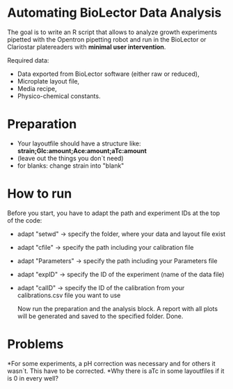 # Automating BioLector Data Analysis

The goal is to write an R script that allows to analyze
growth experiments pipetted with the Opentron pipetting robot
and run in the BioLector or Clariostar platereaders 
with **minimal user intervention**.

Required data:

* Data exported from BioLector software (either raw or reduced),
* Microplate layout file,
* Media recipe,
* Physico-chemical constants.

# Preparation

* Your layoutfile should have a structure like: **strain;Glc:amount;Ace:amount;aTc:amount**
* (leave out the things you don`t need)
* for blanks: change strain into "blank"

# How to run

Before you start, you have to adapt the path and experiment IDs at the top of the code:
* adapt "setwd" -> specify the folder, where your data and layout file exist
* adapt "cfile" -> specify the path including your calibration file
* adapt "Parameters" -> specify the path including your Parameters file
* adapt "expID" -> specify the ID of the experiment (name of the data file)
* adapt "calID" -> specify the ID of the calibration from your calibrations.csv file you want to use

	Now run the preparation and the analysis block. A report with all plots will be generated and saved to the specified folder. Done.
	
# Problems

*For some experiments, a pH correction was necessary and for others it wasn`t. This have to be corrected.
*Why there is aTc in some layoutfiles if it is 0 in every well?
